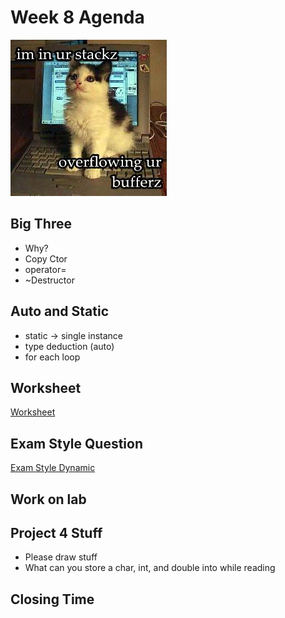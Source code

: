 # Week 8 Agenda
![Image](.other/pictures/catbuffer.jpg)

## Big Three
- Why?
- Copy Ctor
- operator=
- ~Destructor

## Auto and Static
- static -> single instance
- type deduction (auto)
- for each loop

## Worksheet
[Worksheet](https://drive.google.com/drive/u/1/folders/1aB6jdQv9SmFV5z5pGDA7PjKsORIBSKKQ)

## Exam Style Question
[Exam Style Dynamic](https://docs.google.com/document/d/1BBw-4zw2Pkjh_UhWIFflZMZBn28oGun7Q67SL75IUAo/edit)

## Work on lab

## Project 4 Stuff
- Please draw stuff
- What can you store a char, int, and double into while reading


## Closing Time
